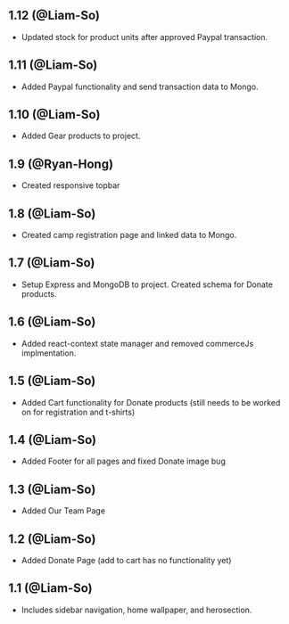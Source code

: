 ## 1.12 (@Liam-So)

* Updated stock for product units after approved Paypal transaction.

## 1.11 (@Liam-So)

* Added Paypal functionality and send transaction data to Mongo.

## 1.10 (@Liam-So)

* Added Gear products to project. 

## 1.9 (@Ryan-Hong)

* Created responsive topbar 

## 1.8 (@Liam-So)

* Created camp registration page and linked data to Mongo.

## 1.7 (@Liam-So)

* Setup Express and MongoDB to project. Created schema for Donate products.

## 1.6 (@Liam-So)

* Added react-context state manager and removed commerceJs implmentation.

## 1.5 (@Liam-So)

* Added Cart functionality for Donate products (still needs to be worked on for registration and t-shirts)

## 1.4 (@Liam-So)

* Added Footer for all pages and fixed Donate image bug

## 1.3 (@Liam-So)

* Added Our Team Page

## 1.2 (@Liam-So)

* Added Donate Page (add to cart has no functionality yet)

## 1.1 (@Liam-So)

* Includes sidebar navigation, home wallpaper, and herosection. 
